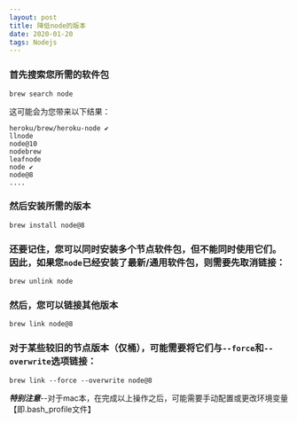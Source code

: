 ```yaml
---
layout: post
title: 降低node的版本
date: 2020-01-20 
tags: Nodejs    
---
```


### 首先搜索您所需的软件包

```shell
brew search node
```

这可能会为您带来以下结果：

```shell
heroku/brew/heroku-node ✔
llnode
node@10
nodebrew
leafnode
node ✔
node@8
....
```

### 然后安装所需的版本

```shell
brew install node@8
```

### 还要记住，您可以同时安装多个节点软件包，但不能同时使用它们。因此，如果您`node`已经安装了最新/通用软件包，则需要先取消链接：

```shell
brew unlink node
```

### 然后，您可以链接其他版本

```shell
brew link node@8
```

### 对于某些较旧的节点版本（仅桶），可能需要将它们与`--force`和`--overwrite`选项链接：

```shell
brew link --force --overwrite node@8
```

***特别注意***--对于mac本，在完成以上操作之后，可能需要手动配置或更改环境变量【即.bash_profile文件】







